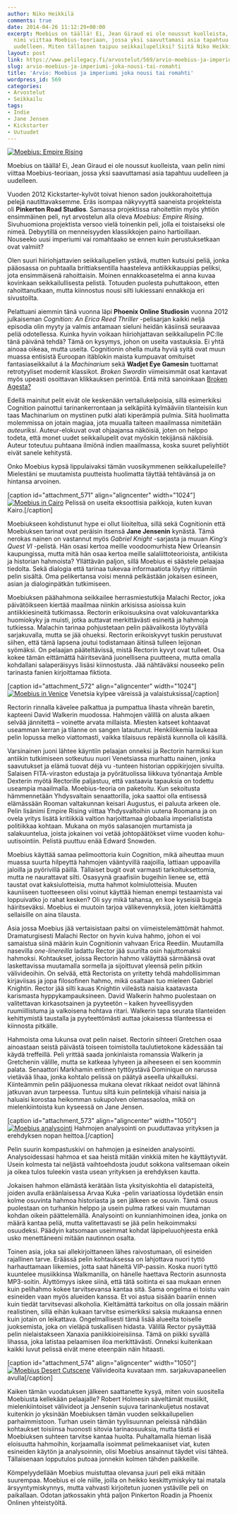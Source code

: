 ```yaml
---
author: Niko Heikkilä
comments: true
date: 2014-04-26 11:12:29+00:00
excerpt: Moebius on täällä! Ei, Jean Giraud ei ole noussut kuolleista, vaan pelin
  nimi viittaa Moebius-teoriaan, jossa yksi saavuttamasi asia tapahtuu uudelleen ja
  uudelleen. Miten tällainen taipuu seikkailupeliksi? Siitä Niko Heikkilä otti selvää.
layout: post
link: https://www.pelilegacy.fi/arvostelut/569/arvio-moebius-ja-imperiumi-joka-nousi-tai-romahti
slug: arvio-moebius-ja-imperiumi-joka-nousi-tai-romahti
title: 'Arvio: Moebius ja imperiumi joka nousi tai romahti'
wordpress_id: 569
categories:
- Arvostelut
- Seikkailu
tags:
- Indie
- Jane Jensen
- Kickstarter
- Uutuudet
---
```


[![Moebius: Empire Rising](/uploads/2014/04/moebius-1050x548.png)](/uploads/2014/04/moebius.png)



Moebius on täällä! Ei, Jean Giraud ei ole noussut kuolleista, vaan pelin nimi viittaa Moebius-teoriaan, jossa yksi saavuttamasi asia tapahtuu uudelleen ja uudelleen.



Vuoden 2012 Kickstarter-kylvöt toivat hienon sadon joukkorahoitettuja pelejä nautittavaksemme. Eräs isompaa näkyvyyttä saaneista projekteista oli **Pinkerton Road Studios**. Samassa projektissa rahoitettiin myös yhtiön ensimmäinen peli, nyt arvostelun alla oleva _Moebius: Empire Rising_. Sivuhuomiona projektista versoo vielä toinenkin peli, jolla ei toistaiseksi ole nimeä. Debyytillä on menneisyyden klassikkojen paino hartioillaan. Nouseeko uusi imperiumi vai romahtaako se ennen kuin perustuksetkaan ovat valmiit?

Olen suuri hiiriohjattavien seikkailupelien ystävä, mutten kutsuisi peliä, jonka pääosassa on puhtaalla brittiaksentilla haasteleva antiikkikauppias peliksi, jota ensimmäisenä rahoittaisin. Moinen ennakkoasetelma ei anna kuvaa kovinkaan seikkailullisesta pelistä. Totuuden puolesta puhuttakoon, etten rahoittanutkaan, mutta kiinnostus nousi silti lukiessani ennakkoja eri sivustoilta.

Pelattuani aiemmin tänä vuonna läpi **Phoenix Online Studiosin** vuonna 2012 julkaiseman _Cognition: An Erica Reed Thriller_ -pelisarjan kaikki neljä episodia olin myyty ja valmis antamaan sieluni heidän käsiinsä seuraavaa peliä odotellessa. Kuinka hyvin voikaan hiiriohjattavan seikkailupelin PC:lle tänä päivänä tehdä? Tämä on kysymys, johon on useita vastauksia. Ei yhtä ainoaa oikeaa, mutta useita. Cognitionin ohella muita hyviä syitä ovat muun muassa entisistä Euroopan itäblokin maista kumpuavat omituiset fantasiaseikkailut á la _Machinarium_ sekä **Wadjet Eye Gamesin** tuottamat retrotyyliset modernit klassikot. _Broken Swordin_ viimeisimmät osat kantavat myös upeasti osoittavan klikkauksen perintöä. Entä mitä sanoinkaan [Broken Agesta?](http://www.pelilegacy.fi/arvostelut/442/arviossa-broken-age-vielako-sedat-jaksavat-heilua)

Edellä mainitut pelit eivät ole keskenään vertailukelpoisia, sillä esimerkiksi Cognition painottui tarinankerrontaan ja selkäpiitä kylmääviin tilanteisiin kun taas Machinarium on mystinen putki alati kiperämpiä pulmia. Siitä huolimatta molemmissa on jotain magiaa, jota muualla taiteen maailmassa nimitetään _auteuriksi_. Auteur-elokuvat ovat ohjaajansa näköisiä, joten on helppo todeta, että monet uudet seikkailupelit ovat myöskin tekijänsä näköisiä. Auteur toteutuu puhtaana ilmiönä indien maailmassa, koska suuret peliyhtiöt eivät sanele kehitystä.

Onko Moebius kypsä lippulaivaksi tämän vuosikymmenen seikkailupeleille? Mielestäni se muutamista puutteista huolimatta täyttää tehtävänsä ja on hintansa arvoinen.

[caption id="attachment_571" align="aligncenter" width="1024"][![Moebius in Cairo](/uploads/2014/04/moebius_in_cairo.png)](/uploads/2014/04/moebius_in_cairo.png) Pelissä on useita eksoottisia paikkoja, kuten kuvan Kairo.[/caption]

Moebiukseen kohdistunut hype ei ollut liioiteltua, sillä sekä Cognitionin että Moebiuksen tarinat ovat peräisin itsensä **Jane Jensenin** kynästä. Tämä nerokas nainen on vastannut myös _Gabriel Knight_ -sarjasta ja muuan _King’s Quest VI_ -pelistä. Hän osasi kertoa meille voodoomurhista New Orleansin kaupungissa, mutta mitä hän osaa kertoa meille salaliittoteorioista, antiikista ja historian hahmoista? Yllättävän paljon, sillä Moebius ei säästele pelaajaa tiedolta. Sekä dialogia että tarinaa tukevaa informaatiota löytyy riittämiin pelin sisältä. Oma pelikertansa voisi mennä pelkästään jokaisen esineen, asian ja dialoginpätkän tutkimiseen.

Moebiuksen päähahmona seikkailee herrasmiestutkija Malachi Rector, joka päivätöikseen kiertää maailmaa niinkin arkisissa asioissa kuin antiikkiesineitä tutkimassa. Rectorin erikoisuuksina ovat valokuvantarkka huomiokyky ja muisti, jotka auttavat merkittävästi esineitä ja hahmoja tutkiessa. Malachin tarinaa pohjustetaan pelin päävalikosta löytyvällä sarjakuvalla, mutta se jää ohueksi. Rectorin erikoiskyvyt tuskin perustuvat siihen, että tämä lapsena joutui todistamaan äitinsä tulleen leijonan syömäksi. On pelaajan pääteltävissä, mistä Rectorin kyvyt ovat tulleet. Osa kokee tämän eittämättä häiritsevänä juonellisena puutteena, mutta omalla kohdallani salaperäisyys lisäsi kiinnostusta. Jää nähtäväksi nouseeko pelin tarinasta fanien kirjoittamaa fiktiota.

[caption id="attachment_572" align="aligncenter" width="1024"][![Moebius in Venice](/uploads/2014/04/moebius_in_venice.jpg)](/uploads/2014/04/moebius_in_venice.jpg) Venetsia kylpee väreissä ja valaistuksissa[/caption]

Rectorin rinnalla kävelee palkattua ja pumpattua lihasta vihreän baretin, kapteeni David Walkerin muodossa. Hahmojen välillä on alusta alkaen selvää jännitettä – voinette arvata millaista. Miesten katseet kohtaavat useamman kerran ja tilanne on sangen latautunut. Henkilökemia laukeaa pelin lopussa melko viattomasti, vaikka tilaisuus repäistä kunnolla oli käsillä.

Varsinainen juoni lähtee käyntiin pelaajan onneksi ja Rectorin harmiksi kun antiikin tutkimiseen sotkeutuu nuori Venetsiassa murhattu nainen, jonka saavutukset ja elämä tuovat déjà vu -tunteen historian oppikirjojen sivuilta. Salaisen FITA-viraston edustaja ja pyörätuolissa liikkuva työnantaja Amble Dexterin myötä Rectorille paljastuu, että vastaavia tapauksia on todettu useampia maailmalla. Moebius-teoria on paketoitu. Kun sekoitusta hämmennetään Yhdysvaltain senaattorilla, joka saattoi olla entisessä elämässään Rooman valtakunnan keisari Augustus, ei paluuta arkeen ole. Pelin lisänimi Empire Rising viittaa Yhdysvaltoihin uutena Roomana ja on ovela yritys lisätä kritiikkiä valtion harjoittamaa globaalia imperialistista politiikkaa kohtaan. Mukana on myös salasanojen murtamista ja salakuuntelua, joista jokainen voi vetää johtopäätökset viime vuoden kohu-uutisointiin. Pelistä puuttuu enää Edward Snowden.

Moebius käyttää samaa pelimoottoria kuin Cognition, mikä aiheuttaa muun muassa suurta hilpeyttä hahmojen vääntyvillä raajoilla, lattiaan uppoavilla jaloilla ja pyörivillä päillä. Tällaiset bugit ovat varmasti tarkoituksettomia, mutta ne naurattavat silti. Osasyynä graafisiin bugeihin lienee se, että taustat ovat kaksiulotteisia, mutta hahmot kolmiulotteisia. Muuten kauniiseen tuotteeseen olisi voinut käyttää hieman enempi testaamista vai loppuivatko jo rahat kesken? Oli syy mikä tahansa, en koe kyseisiä bugeja häiritseväksi. Moebius ei muutoin tarjoa välikevennyksiä, joten kieltämättä sellaisille on aina tilausta.

Asia jossa Moebius jää vertaisistaan paitsi on viimeistelemättömät hahmot. Dramaturgisesti Malachi Rector on hyvin kuiva hahmo, johon ei voi samaistua siinä määrin kuin Cognitionin vahvaan Erica Reediin. Muutamilla nasevilla _one-linereilla_ ladattu Rector jää suurilta osin hajuttomaksi hahmoksi. Kohtaukset, joissa Rectorin hahmo väläyttää särmäänsä ovat laskettavissa muutamalla sormella ja sijoittuvat yleensä pelin pitkiin välivideoihin. On selvää, että Rectorista on yritetty tehdä mahdollisimman kirjaviisas ja jopa filosofinen hahmo, mikä osaltaan tuo mieleen Gabriel Knightin. Rector jää silti kauas Knightin viileästä naisia kaatavasta karismasta hyppykampauksineen. David Walkerin hahmo puolestaan on valitettavan kirkasotsainen ja pyyteetön – kaiken hyveellisyyden ruumiillistuma ja valkoisena hohtava ritari. Walkerin tapa seurata tilanteiden kehittymistä taustalla ja pyyteettömästi auttaa jokaisessa tilanteessa ei kiinnosta pitkälle.

Hahmoista oma lukunsa ovat pelin naiset. Rectorin sihteeri Gretchen osaa ainoastaan seistä päivästä toiseen toimistolla taulutietokone kädessään tai käydä treffeillä. Peli yrittää saada jonkinlaista romanssia Walkerin ja Gretchenin välille, mutta se katkeaa lyhyeen ja aiheeseen ei sen koommin palata. Senaattori Markhamin entinen tyttöystävä Dominique on narussa vietävää lihaa, jonka kohtalo pelissä on päätyä aseella uhkailluksi. Kiinteämmin pelin pääjuonessa mukana olevat rikkaat neidot ovat lähinnä jatkuvan avun tarpeessa. Tuntuu siltä kuin pelintekijä vihaisi naisia ja haluaisi korostaa heikomman sukupolven olemassaoloa, mikä on mielenkiintoista kun kyseessä on Jane Jensen.

[caption id="attachment_573" align="aligncenter" width="1050"][![Moebius analysointi](/uploads/2014/04/moebius_analysointi-1050x590.jpg)](/uploads/2014/04/moebius_analysointi.jpg) Hahmojen analysointi on puuduttavaa yrityksen ja erehdyksen nopan heittoa.[/caption]

Pelin suurin kompastuskivi on hahmojen ja esineiden analysointi. Analysoidessasi hahmoa et saa heistä mitään vinkkiä miten he käyttäytyvät. Usein kolmesta tai neljästä vaihtoehdosta joudut sokkona valitsemaan oikein ja oikea tulos tuleekin vasta usean yrityksen ja erehdyksen kautta.

Jokaisen hahmon elämästä kerätään lista yksityiskohtia eli datapisteitä, joiden avulla eräänlaisessa Arvaa Kuka -pelin variaatiossa löydetään ensin kolme osuvinta hahmoa historiasta ja sen jälkeen se osuvin. Tämä osuus puolestaan on turhankin helppo ja usein pulma ratkesi vain muutaman kohdan oikein päättelemällä. Analysointi on kunnianhimoinen idea, jonka on määrä kantaa peliä, mutta valitettavasti se jää pelin heikoimmaksi osuudeksi. Päädyin katsomaan useimmat kohdat läpipeluuohjeesta enkä usko menettäneeni mitään nautinnon osalta.

Toinen asia, joka sai allekirjoittaneen lähes raivostumaan, oli esineiden rajallinen tarve. Eräässä pelin kohtauksessa on lahjottava nuori tyttö harhauttamaan liikemies, jotta saat häneltä VIP-passin. Koska nuori tyttö kuuntelee musiikkinsa Walkmanilla, on hänelle haettava Rectorin asunnosta MP3-soitin. Älyttömyys iskee siinä, että tätä soitinta ei saa mukaan ennen kuin pelihahmo kokee tarvitsevansa kantaa sitä. Sama ongelma ei toistu vain esineiden vaan myös alueiden kanssa. Et voi astua sisään baariin ennen kuin tiedät tarvitsevasi alkoholia. Kieltämättä tarkoitus on olla jossain määrin realistinen, sillä eihän kukaan tarvitse esimerkiksi saksia mukaansa ennen kuin jotain on leikattava. Ongelmallisesti tämä lisää alueelta toiselle juoksemista, joka on vieläpä tuskallisen hidasta. Välillä Rector pysäyttää pelin nielaistakseen Xanaxia paniikkioireisiinsa. Tämä on piikki syvällä lihassa, joka latistaa pelaamisen iloa merkittävästi. Onneksi kuitenkaan kaikki luvut pelissä eivät mene eteenpäin näin hitaasti.

[caption id="attachment_574" align="aligncenter" width="1050"][![Moebius Desert Cutscene](/uploads/2014/04/moebius_cutscene-1050x590.jpg)](/uploads/2014/04/moebius_cutscene.jpg) Välivideoita kuvataan mm. sarjakuvapaneelien avulla[/caption]

Kaiken tämän vuodatuksen jälkeen saattanette kysyä, miten voin suositella Moebiusta kellekään pelaajalle? Robert Holmesin säveltämät musiikit, mielenkiintoiset välivideot ja Jensenin sujuva tarinankuljetus nostavat kuitenkin jo yksinään Moebiuksen tämän vuoden seikkailupelien parhaimmistoon. Turhan usein tämän tyylisuunnan peleissä nähdään kohtaukset toisiinsa huonosti sitovia tarinaosuuksia, mutta tästä ei Moebiuksen suhteen tarvitse kantaa huolta. Puhaltamalla hieman lisää eloisuutta hahmoihin, korjaamalla isoimmat pelimekaaniset viat, kuten esineiden käytön ja analysoinnin, olisi Moebius ansainnut täydet viisi tähteä. Tällaisenaan lopputulos putoaa jonnekin kolmen tähden paikkeille.

Kömpelyydellään Moebius muistuttaa olevansa juuri peli eikä mitään suurempaa. Moebius ei ole niille, joilla on heikko keskittymiskyky tai matala ärsyyntymiskynnys, mutta vahvasti kirjoitetun juonen ystäville peli on paikallaan. Odotan jatkossakin yhtä paljon Pinkerton Roadin ja Phoenix Onlinen yhteistyöltä.
